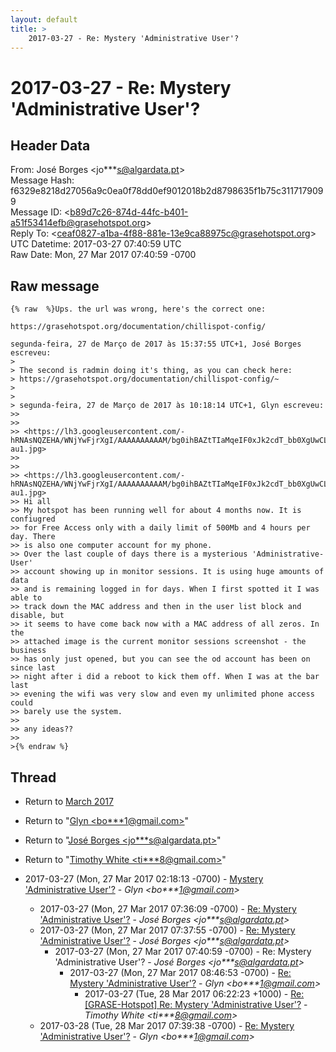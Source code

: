 ```yaml
---
layout: default
title: >
    2017-03-27 - Re: Mystery 'Administrative User'?
---
```


# 2017-03-27 - Re: Mystery 'Administrative User'?

## Header Data

From: José Borges \<jo***s@algardata.pt\><br>
Message Hash: f6329e8218d27056a9c0ea0f78dd0ef9012018b2d8798635f1b75c3117179099<br>
Message ID: \<b89d7c26-874d-44fc-b401-a51f53414efb@grasehotspot.org\><br>
Reply To: \<ceaf0827-a1ba-4f88-881e-13e9ca88975c@grasehotspot.org\><br>
UTC Datetime: 2017-03-27 07:40:59 UTC<br>
Raw Date: Mon, 27 Mar 2017 07:40:59 -0700<br>

## Raw message

```
{% raw  %}Ups. the url was wrong, here's the correct one: 

https://grasehotspot.org/documentation/chillispot-config/

segunda-feira, 27 de Março de 2017 às 15:37:55 UTC+1, José Borges escreveu:
>
> The second is radmin doing it's thing, as you can check here:  
> https://grasehotspot.org/documentation/chillispot-config/~
>
>
> segunda-feira, 27 de Março de 2017 às 10:18:14 UTC+1, Glyn escreveu:
>>
>>
>> <https://lh3.googleusercontent.com/-hRNAsNQZEHA/WNjYwFjrXgI/AAAAAAAAAAM/bg0ihBAZtTIaMqeIF0xJk2cdT_bb0XgUwCLcB/s1600/rb-au1.jpg>
>>
>>
>> <https://lh3.googleusercontent.com/-hRNAsNQZEHA/WNjYwFjrXgI/AAAAAAAAAAM/bg0ihBAZtTIaMqeIF0xJk2cdT_bb0XgUwCLcB/s1600/rb-au1.jpg>
>> Hi all
>> My hotspot has been running well for about 4 months now. It is confiugred 
>> for Free Access only with a daily limit of 500Mb and 4 hours per day. There 
>> is also one computer account for my phone.
>> Over the last couple of days there is a mysterious 'Administrative-User' 
>> account showing up in monitor sessions. It is using huge amounts of data 
>> and is remaining logged in for days. When I first spotted it I was able to 
>> track down the MAC address and then in the user list block and disable, but 
>> it seems to have come back now with a MAC address of all zeros. In the 
>> attached image is the current monitor sessions screenshot - the business 
>> has only just opened, but you can see the od account has been on since last 
>> night after i did a reboot to kick them off. When I was at the bar last 
>> evening the wifi was very slow and even my unlimited phone access could 
>> barely use the system.
>>
>> any ideas??
>>
>{% endraw %}
```

## Thread

+ Return to [March 2017](/archive/2017/03)

+ Return to "[Glyn <bo***1<span>@</span>gmail.com>](/authors/bo___1_at_gmail_com)"
+ Return to "[José Borges <jo***s<span>@</span>algardata.pt>](/authors/jo___s_at_algardata_pt)"
+ Return to "[Timothy White <ti***8<span>@</span>gmail.com>](/authors/ti___8_at_gmail_com)"

+ 2017-03-27 (Mon, 27 Mar 2017 02:18:13 -0700) - [Mystery 'Administrative User'?](/archive/2017/03/73cb4242f1db8d0b395a12dcf5656167f4fc3ced604fb1946416dbbf4e928f08) - _Glyn \<bo***1@gmail.com\>_
  + 2017-03-27 (Mon, 27 Mar 2017 07:36:09 -0700) - [Re: Mystery 'Administrative User'?](/archive/2017/03/f74e2f3f6d486fa302da86e2fb723f84e48535629abd38996c3fb2759ab64c9b) - _José Borges \<jo***s@algardata.pt\>_
  + 2017-03-27 (Mon, 27 Mar 2017 07:37:55 -0700) - [Re: Mystery 'Administrative User'?](/archive/2017/03/a58ddabf113b22019d0b389c676cbd2dcac91c273c2c975654168f1a375207e8) - _José Borges \<jo***s@algardata.pt\>_
    + 2017-03-27 (Mon, 27 Mar 2017 07:40:59 -0700) - Re: Mystery 'Administrative User'? - _José Borges \<jo***s@algardata.pt\>_
      + 2017-03-27 (Mon, 27 Mar 2017 08:46:53 -0700) - [Re: Mystery 'Administrative User'?](/archive/2017/03/fb65518626a401cc533fc0faedf0e214f7c036363b45c9a3beb6172b0216a4a5) - _Glyn \<bo***1@gmail.com\>_
        + 2017-03-27 (Tue, 28 Mar 2017 06:22:23 +1000) - [Re: [GRASE-Hotspot] Re: Mystery 'Administrative User'?](/archive/2017/03/8ed45a3712633768f6e2b4d6db42ee09284af7e4d2c8f2f0f0e55cb19f1f5822) - _Timothy White \<ti***8@gmail.com\>_
  + 2017-03-28 (Tue, 28 Mar 2017 07:39:38 -0700) - [Re: Mystery 'Administrative User'?](/archive/2017/03/ba805bfce12f52807acde7da7e802cfd6be3ab5b433390deb6c5cc9adba49bbc) - _Glyn \<bo***1@gmail.com\>_

